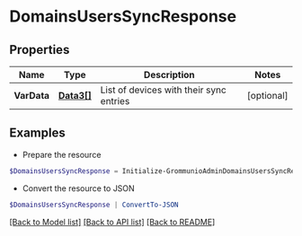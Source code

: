 # DomainsUsersSyncResponse
## Properties

Name | Type | Description | Notes
------------ | ------------- | ------------- | -------------
**VarData** | [**Data3[]**](Data3.md) | List of devices with their sync entries | [optional] 

## Examples

- Prepare the resource
```powershell
$DomainsUsersSyncResponse = Initialize-GrommunioAdminDomainsUsersSyncResponse  -VarData null
```

- Convert the resource to JSON
```powershell
$DomainsUsersSyncResponse | ConvertTo-JSON
```

[[Back to Model list]](../README.md#documentation-for-models) [[Back to API list]](../README.md#documentation-for-api-endpoints) [[Back to README]](../README.md)

